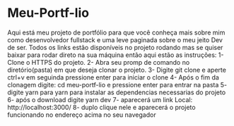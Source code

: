 # Meu-Portf-lio

  Aqui está meu projeto de portfólio para que você conheça mais sobre mim como desenvolvedor fullstack e uma leve paginada sobre o meu jeito Dev de ser.
Todos os links estão disponíveis no projeto rodando mas se quiser baixar para rodar direto na sua máquina então aqui estão as instruções:
1- Clone o HTTPS do projeto.
2- Abra seu promp de comando no diretório(pasta) em que deseja clonar o projeto.
3- Digite git clone e aperte ctrl+v  em seguinda pressione enter para iniciar o clone
4- Após o fim da clonagem digite: cd meu-portf-lio e pressione enter para entrar na pasta
5- digite yarn para  yarn para instalar as dependencias necessarias do projeto
6- após o download digite yarn dev
7- aparecerá um link Local:  http://localhost:3000/
8- duplo clique nele e aparecerá o projeto funcionando no endereço acima no seu navegador
